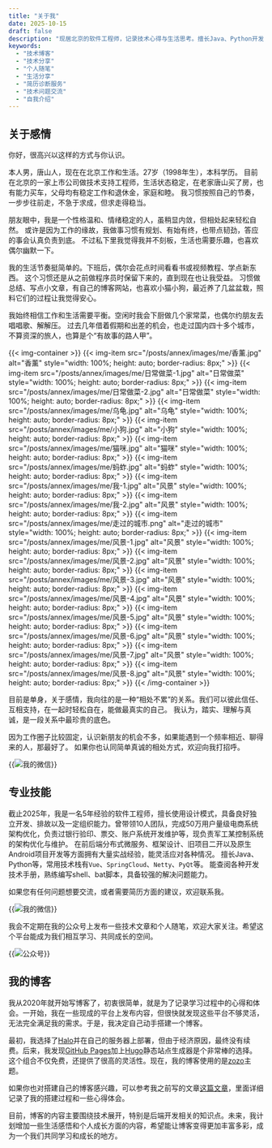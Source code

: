 ```yaml
---
title: "关于我"
date: 2025-10-15
draft: false
description: "现居北京的软件工程师，记录技术心得与生活思考。擅长Java、Python开发，热爱生活，乐于分享。"
keywords:
  - "技术博客"
  - "技术分享"
  - "个人随笔"
  - "生活分享"
  - "简历诊断服务"
  - "技术问题交流"
  - "自我介绍"
---
```



## 关于感情
你好，很高兴以这样的方式与你认识。

本人男，唐山人，现在在北京工作和生活。27岁（1998年生），本科学历。
目前在北京的一家上市公司做技术支持工程师，生活状态稳定，在老家唐山买了房，也有能力买车，父母均有稳定工作和退休金，家庭和睦。
我习惯按照自己的节奏，一步步往前走，不急于求成，但求走得稳当。

朋友眼中，我是一个性格温和、情绪稳定的人，虽稍显内敛，但相处起来轻松自然。
或许是因为工作的缘故，我做事习惯有规划、有始有终，也带点韧劲，答应的事会认真负责到底。
不过私下里我觉得我并不刻板，生活也需要乐趣，也喜欢偶尔幽默一下。

我的生活节奏挺简单的。下班后，偶尔会花点时间看看书或视频教程、学点新东西。
这个习惯还是从之前做程序员时保留下来的，直到现在也让我受益。
习惯做总结、写点小文章，有自己的博客网站，也喜欢小猫小狗，最近养了几盆盆栽，照料它们的过程让我觉得安心。

我始终相信工作和生活需要平衡。空闲时我会下厨做几个家常菜，也偶尔约朋友去唱唱歌、解解压。
过去几年借着假期和出差的机会，也走过国内四十多个城市，不算资深的旅人，也算是个“有故事的路人甲”。

{{< img-container >}}
{{< img-item src="/posts/annex/images/me/香薰.jpg" alt="香薰" style="width: 100%; height: auto; border-radius: 8px;" >}}
{{< img-item src="/posts/annex/images/me/日常做菜-1.jpg" alt="日常做菜" style="width: 100%; height: auto; border-radius: 8px;" >}}
{{< img-item src="/posts/annex/images/me/日常做菜-2.jpg" alt="日常做菜" style="width: 100%; height: auto; border-radius: 8px;" >}}
{{< img-item src="/posts/annex/images/me/乌龟.jpg" alt="乌龟" style="width: 100%; height: auto; border-radius: 8px;" >}}
{{< img-item src="/posts/annex/images/me/小狗.jpg" alt="小狗" style="width: 100%; height: auto; border-radius: 8px;" >}}
{{< img-item src="/posts/annex/images/me/猫咪.jpg" alt="猫咪" style="width: 100%; height: auto; border-radius: 8px;" >}}
{{< img-item src="/posts/annex/images/me/蚂蚱.jpg" alt="蚂蚱" style="width: 100%; height: auto; border-radius: 8px;" >}}
{{< img-item src="/posts/annex/images/me/我-1.jpg" alt="风景" style="width: 100%; height: auto; border-radius: 8px;" >}}
{{< img-item src="/posts/annex/images/me/我-2.jpg" alt="风景" style="width: 100%; height: auto; border-radius: 8px;" >}}
{{< img-item src="/posts/annex/images/me/走过的城市.png" alt="走过的城市" style="width: 100%; height: auto; border-radius: 8px;" >}}
{{< img-item src="/posts/annex/images/me/风景-1.jpg" alt="风景" style="width: 100%; height: auto; border-radius: 8px;" >}}
{{< img-item src="/posts/annex/images/me/风景-2.jpg" alt="风景" style="width: 100%; height: auto; border-radius: 8px;" >}}
{{< img-item src="/posts/annex/images/me/风景-3.jpg" alt="风景" style="width: 100%; height: auto; border-radius: 8px;" >}}
{{< img-item src="/posts/annex/images/me/风景-4.jpg" alt="风景" style="width: 100%; height: auto; border-radius: 8px;" >}}
{{< img-item src="/posts/annex/images/me/风景-5.jpg" alt="风景" style="width: 100%; height: auto; border-radius: 8px;" >}}
{{< img-item src="/posts/annex/images/me/风景-6.jpg" alt="风景" style="width: 100%; height: auto; border-radius: 8px;" >}}
{{< img-item src="/posts/annex/images/me/风景-7.jpg" alt="风景" style="width: 100%; height: auto; border-radius: 8px;" >}}
{{< img-item src="/posts/annex/images/me/风景-8.jpg" alt="风景" style="width: 100%; height: auto; border-radius: 8px;" >}}
{{< /img-container >}}

目前是单身，关于感情，我向往的是一种“相处不累”的关系。我们可以彼此信任、互相支持，在一起时轻松自在，能做最真实的自己。
我认为，踏实、理解与真诚，是一段关系中最珍贵的底色。

因为工作圈子比较固定，认识新朋友的机会不多，如果能遇到一个频率相近、聊得来的人，那最好了。
如果你也认同简单真诚的相处方式，欢迎向我打招呼。

{{<img src="/posts/annex/images/me/我的微信.jpg" alt="我的微信" style="max-width: 50%; height: auto;">}}

## 专业技能
截止2025年，我是一名5年经验的软件工程师，擅长使用设计模式，具备良好独立开发、排故以及一定组织能力。曾带领10人团队，完成50万用户量级电商系统架构优化，负责过银行验印、票交、账户系统开发维护等，现负责军工某控制系统的架构优化与维护。
在前后端分布式微服务、框架设计、旧项目二开以及原生Android项目开发等方面拥有大量实战经验，能灵活应对各种情况。
擅长Java、Python等，常用技术栈有`Vue`、`SpringCloud`、`Netty`、`PyQt`等。
能查阅各种开发技术手册，熟练编写shell、bat脚本，具备较强的解决问题能力。

如果您有任何问题想要交流，或者需要简历方面的建议，欢迎联系我。

{{<img src="/posts/annex/images/me/我的微信.jpg" alt="我的微信" style="max-width: 50%; height: auto;">}}

我会不定期在我的公众号上发布一些技术文章和个人随笔，欢迎大家关注。希望这个平台能成为我们相互学习、共同成长的空间。


{{<img src="/posts/annex/images/me/公众号二维码.jpg" alt="公众号" style="max-width: 50%; height: auto;">}}

## 我的博客
我从2020年就开始写博客了，初衷很简单，就是为了记录学习过程中的心得和体会。一开始，我在一些现成的平台上发布内容，但很快就发现这些平台不够灵活，无法完全满足我的需求。于是，我决定自己动手搭建一个博客。

最初，我选择了[Halo](https://gitee.com/halo-dev/halo)并在自己的服务器上部署，但由于经济原因，最终没有续费。后来，我发现[GitHub Pages](https://docs.github.com/zh/pages/getting-started-with-github-pages)加上[Hugo](https://gohugo.io)静态站点生成器是个非常棒的选择。这个组合不仅免费，还提供了很高的灵活性。现在，我的博客使用的是[zozo](https://github.com/varkai/hugo-theme-zozo)主题。

如果你也对搭建自己的博客感兴趣，可以参考我之前写的文章[这篇文章](/posts/essays/github-build-blog/)，里面详细记录了我的搭建过程和一些心得体会。

目前，博客的内容主要围绕技术展开，特别是后端开发相关的知识点。未来，我计划增加一些生活感悟和个人成长方面的内容，希望能让博客变得更加丰富多彩，成为一个我们共同学习和成长的地方。

